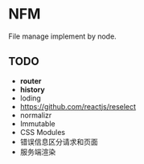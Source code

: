 # NFM

File manage implement by node.

## TODO

* **router**
* **history**
* loding
* https://github.com/reactjs/reselect
* normalizr
* Immutable
* CSS Modules
* 错误信息区分请求和页面
* 服务端渲染